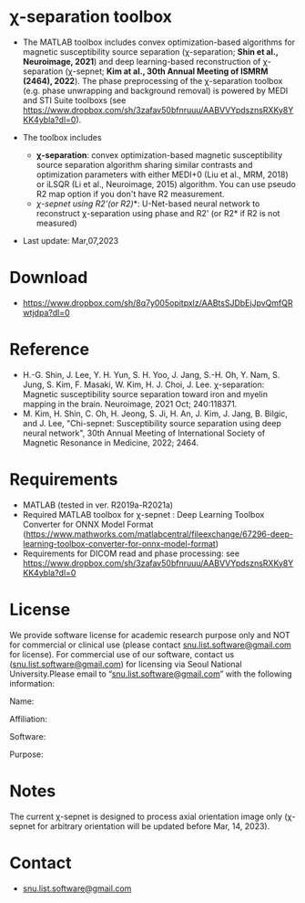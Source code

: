 #  &chi;-separation toolbox

* The MATLAB toolbox includes convex optimization-based algorithms for magnetic susceptibility source separation (&chi;-separation; **Shin et al., Neuroimage, 2021**) and deep learning-based reconstruction of &chi;-separation (&chi;-sepnet; **Kim at al., 30th Annual Meeting of ISMRM (2464), 2022**). The phase preprocessing of the &chi;-separation toolbox (e.g. phase unwrapping and background removal) is powered by MEDI and STI Suite toolboxs (see https://www.dropbox.com/sh/3zafav50bfnruuu/AABVVYpdsznsRXKy8YKK4ybla?dl=0). 

* The toolbox includes
  - **&chi;-separation**: convex optimization-based magnetic susceptibility source separation algorithm sharing similar contrasts and optimization parameters with either MEDI+0 (Liu et al., MRM, 2018) or iLSQR (Li et al., Neuroimage, 2015) algorithm. You can use pseudo R2 map option if you don't have R2 measurement.
  - **&chi;-sepnet using R2'(or R2*)**: U-Net-based neural network to reconstruct &chi;-separation using phase and R2' (or R2* if R2 is not measured) 

* Last update: Mar,07,2023

# Download
* https://www.dropbox.com/sh/8q7y005opitpxlz/AABtsSJDbEjJpvQmfQRwtjdpa?dl=0

# Reference

* H.-G. Shin, J. Lee, Y. H. Yun, S. H. Yoo, J. Jang, S.-H. Oh, Y. Nam, S. Jung, S. Kim, F. Masaki, W. Kim, H. J. Choi, J. Lee. &chi;-separation: Magnetic susceptibility source separation toward iron and myelin mapping in the brain. Neuroimage, 2021 Oct; 240:118371.
* M. Kim, H. Shin, C. Oh, H. Jeong, S. Ji, H. An, J. Kim, J. Jang, B. Bilgic, and J. Lee, "Chi-sepnet: Susceptibility source separation using deep neural network", 30th Annual Meeting of International Society of Magnetic Resonance in Medicine, 2022; 2464.


# Requirements

* MATLAB (tested in ver. R2019a-R2021a)
* Required MATLAB toolbox for &chi;-sepnet     : Deep Learning Toolbox Converter for ONNX Model Format (https://www.mathworks.com/matlabcentral/fileexchange/67296-deep-learning-toolbox-converter-for-onnx-model-format)
* Requirements for DICOM read and phase processing: see https://www.dropbox.com/sh/3zafav50bfnruuu/AABVVYpdsznsRXKy8YKK4ybla?dl=0


# License
We provide software license for academic research purpose only and NOT for commercial or clinical use (please contact snu.list.software@gmail.com for license). For commercial use of our software, contact us (snu.list.software@gmail.com) for licensing via Seoul National University.Please email to “snu.list.software@gmail.com” with the following information:

Name:

Affiliation:

Software:

Purpose:


# Notes
The current &chi;-sepnet is  designed to process axial orientation image only (&chi;-sepnet for arbitrary orientation will be updated before Mar, 14, 2023).

# Contact
* snu.list.software@gmail.com
